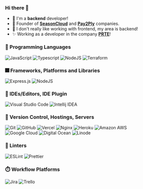 ### Hi there 👋

- 🔭 I'm a **backend** developer!
- 💼 Founder of <b>[SeasonCloud](https://seasoncloud.com.br)</b> and <b>[Pay2Ply](https://pay2ply.com)</b> companies.
- 🤪 I don't really like working with frontend, my area is backend!
- ✨ Working as a developer in the company <b>[PRTE](https://prte.com.br)</b>!
  
### 📌 Programming Languages<br/>
  
 ![JavaScript](https://img.shields.io/badge/JavaScript-F7DF1E?style=for-the-badge&logo=javascript&logoColor=black)
 ![Typescript](https://img.shields.io/badge/TypeScript-007ACC?style=for-the-badge&logo=typescript&logoColor=white)
 ![NodeJS](https://img.shields.io/badge/Node.js-43853D?style=for-the-badge&logo=node.js&logoColor=white)
 ![Terraform](https://img.shields.io/badge/Terraform-7B42BC?style=for-the-badge&logo=terraform&logoColor=white)
 
### 🎆 Frameworks, Platforms and Libraries<br/>
  
 ![Express.js](https://img.shields.io/badge/express.js-%23404d59.svg?style=for-the-badge&logo=express&logoColor=%2361DAFB)
 ![NodeJS](https://img.shields.io/badge/node.js-6DA55F?style=for-the-badge&logo=node.js&logoColor=white)

### 📄 IDEs/Editors, IDE Plugin<br/>
  
 ![Visual Studio Code](https://img.shields.io/badge/Visual%20Studio%20Code-0078d7.svg?style=for-the-badge&logo=visual-studio-code&logoColor=white)
 ![Intellij IDEA](https://img.shields.io/badge/IntelliJ_IDEA-000000.svg?style=for-the-badge&logo=intellij-idea&logoColor=white)

### 🚀 Version Control, Hostings, Servers<br/>
  
 ![Git](https://img.shields.io/badge/git-%23F05033.svg?style=for-the-badge&logo=git&logoColor=white)
 ![GitHub](https://img.shields.io/badge/github-%23121011.svg?style=for-the-badge&logo=github&logoColor=white)
 ![Vercel](https://img.shields.io/badge/vercel-%23000000.svg?style=for-the-badge&logo=vercel&logoColor=white)
 ![Nginx](https://img.shields.io/badge/nginx-%23009639.svg?style=for-the-badge&logo=nginx&logoColor=white)
 ![Heroku](https://img.shields.io/badge/heroku-%23430098.svg?style=for-the-badge&logo=heroku&logoColor=white)
 ![Amazon AWS](https://img.shields.io/badge/Amazon_AWS-FF9900?style=for-the-badge&logo=amazonaws&logoColor=white)
 ![Google Cloud](https://img.shields.io/badge/Google_Cloud-4285F4?style=for-the-badge&logo=google-cloud&logoColor=white)
 ![Digital Ocean](https://img.shields.io/badge/Digital_Ocean-0080FF?style=for-the-badge&logo=DigitalOcean&logoColor=white)
 ![Linode](https://img.shields.io/badge/Linode-00A95C?style=for-the-badge&logo=Linode&logoColor=white)
 
### 🥰 Linters<br/>
  
 ![ESLint](https://img.shields.io/badge/eslint-3A33D1?style=for-the-badge&logo=eslint&logoColor=white)
 ![Prettier](https://img.shields.io/badge/prettier-1A2C34?style=for-the-badge&logo=prettier&logoColor=F7BA3E)
 
### ⏱️ Workflow Platforms<br/>
  
 ![Jira](https://img.shields.io/badge/Jira-0052CC?style=for-the-badge&logo=Jira&logoColor=white)
 ![Trello](https://img.shields.io/badge/Trello-0052CC?style=for-the-badge&logo=trello&logoColor=white)
